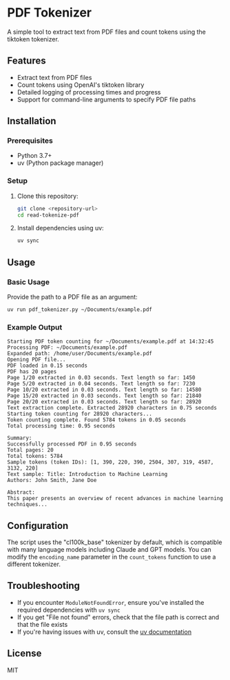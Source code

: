 # PDF Tokenizer

A simple tool to extract text from PDF files and count tokens using the tiktoken tokenizer.

## Features

- Extract text from PDF files
- Count tokens using OpenAI's tiktoken library
- Detailed logging of processing times and progress
- Support for command-line arguments to specify PDF file paths

## Installation

### Prerequisites

- Python 3.7+
- uv (Python package manager)

### Setup

1. Clone this repository:

   ```bash
   git clone <repository-url>
   cd read-tokenize-pdf
   ```

2. Install dependencies using uv:
   ```bash
   uv sync
   ```

## Usage

### Basic Usage

Provide the path to a PDF file as an argument:

```bash
uv run pdf_tokenizer.py ~/Documents/example.pdf
```

### Example Output

```
Starting PDF token counting for ~/Documents/example.pdf at 14:32:45
Processing PDF: ~/Documents/example.pdf
Expanded path: /home/user/Documents/example.pdf
Opening PDF file...
PDF loaded in 0.15 seconds
PDF has 20 pages
Page 1/20 extracted in 0.03 seconds. Text length so far: 1450
Page 5/20 extracted in 0.04 seconds. Text length so far: 7230
Page 10/20 extracted in 0.03 seconds. Text length so far: 14580
Page 15/20 extracted in 0.03 seconds. Text length so far: 21840
Page 20/20 extracted in 0.03 seconds. Text length so far: 28920
Text extraction complete. Extracted 28920 characters in 0.75 seconds
Starting token counting for 28920 characters...
Token counting complete. Found 5784 tokens in 0.05 seconds
Total processing time: 0.95 seconds

Summary:
Successfully processed PDF in 0.95 seconds
Total pages: 20
Total tokens: 5784
Sample tokens (token IDs): [1, 390, 220, 390, 2504, 307, 319, 4587, 3132, 220]
Text sample: Title: Introduction to Machine Learning
Authors: John Smith, Jane Doe

Abstract:
This paper presents an overview of recent advances in machine learning techniques...
```

## Configuration

The script uses the "cl100k_base" tokenizer by default, which is compatible with many language models including Claude and GPT models. You can modify the `encoding_name` parameter in the `count_tokens` function to use a different tokenizer.

## Troubleshooting

- If you encounter `ModuleNotFoundError`, ensure you've installed the required dependencies with `uv sync`
- If you get "File not found" errors, check that the file path is correct and that the file exists
- If you're having issues with uv, consult the [uv documentation](https://github.com/astral-sh/uv)

## License

MIT
